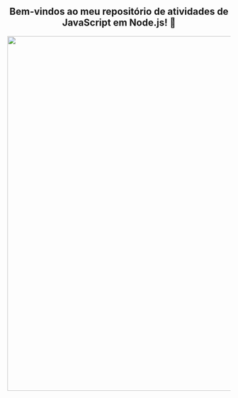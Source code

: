 <span align="center">

##  Bem-vindos ao meu repositório de atividades de JavaScript em Node.js! 👋 

</span>


<div align="center">
<img src="https://user-images.githubusercontent.com/111321791/208169825-4d668e19-3eb4-41a8-a4aa-5730f8c0529c.JPG" width="800px" />
</div>
